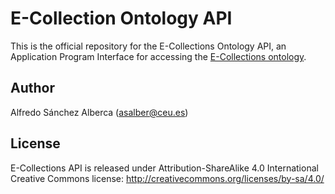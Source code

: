 # E-Collection Ontology API
This is the official repository for the E-Collections Ontology API, an Application Program Interface for accessing the [E-Collections ontology](http://aprendeconalf.es/ecollections).

## Author
Alfredo Sánchez Alberca (asalber@ceu.es)

## License
E-Collections API is released under Attribution-ShareAlike 4.0 International Creative Commons license: http://creativecommons.org/licenses/by-sa/4.0/
